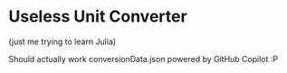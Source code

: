 # Useless Unit Converter

(just me trying to learn Julia)

Should actually work
conversionData.json powered by GitHub Copilot :P
